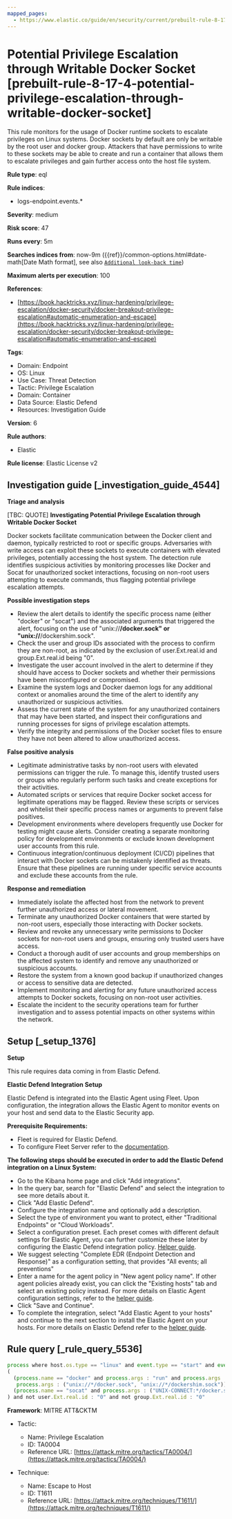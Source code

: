 ```yaml
---
mapped_pages:
  - https://www.elastic.co/guide/en/security/current/prebuilt-rule-8-17-4-potential-privilege-escalation-through-writable-docker-socket.html
---
```


# Potential Privilege Escalation through Writable Docker Socket [prebuilt-rule-8-17-4-potential-privilege-escalation-through-writable-docker-socket]

This rule monitors for the usage of Docker runtime sockets to escalate privileges on Linux systems. Docker sockets by default are only be writable by the root user and docker group. Attackers that have permissions to write to these sockets may be able to create and run a container that allows them to escalate privileges and gain further access onto the host file system.

**Rule type**: eql

**Rule indices**:

* logs-endpoint.events.*

**Severity**: medium

**Risk score**: 47

**Runs every**: 5m

**Searches indices from**: now-9m ({{ref}}/common-options.html#date-math[Date Math format], see also [`Additional look-back time`](docs-content://solutions/security/detect-and-alert/create-detection-rule.md#rule-schedule))

**Maximum alerts per execution**: 100

**References**:

* [https://book.hacktricks.xyz/linux-hardening/privilege-escalation/docker-security/docker-breakout-privilege-escalation#automatic-enumeration-and-escape](https://book.hacktricks.xyz/linux-hardening/privilege-escalation/docker-security/docker-breakout-privilege-escalation#automatic-enumeration-and-escape)

**Tags**:

* Domain: Endpoint
* OS: Linux
* Use Case: Threat Detection
* Tactic: Privilege Escalation
* Domain: Container
* Data Source: Elastic Defend
* Resources: Investigation Guide

**Version**: 6

**Rule authors**:

* Elastic

**Rule license**: Elastic License v2

## Investigation guide [_investigation_guide_4544]

**Triage and analysis**

[TBC: QUOTE]
**Investigating Potential Privilege Escalation through Writable Docker Socket**

Docker sockets facilitate communication between the Docker client and daemon, typically restricted to root or specific groups. Adversaries with write access can exploit these sockets to execute containers with elevated privileges, potentially accessing the host system. The detection rule identifies suspicious activities by monitoring processes like Docker and Socat for unauthorized socket interactions, focusing on non-root users attempting to execute commands, thus flagging potential privilege escalation attempts.

**Possible investigation steps**

* Review the alert details to identify the specific process name (either "docker" or "socat") and the associated arguments that triggered the alert, focusing on the use of "unix://**/docker.sock" or "unix://**/dockershim.sock".
* Check the user and group IDs associated with the process to confirm they are non-root, as indicated by the exclusion of user.Ext.real.id and group.Ext.real.id being "0".
* Investigate the user account involved in the alert to determine if they should have access to Docker sockets and whether their permissions have been misconfigured or compromised.
* Examine the system logs and Docker daemon logs for any additional context or anomalies around the time of the alert to identify any unauthorized or suspicious activities.
* Assess the current state of the system for any unauthorized containers that may have been started, and inspect their configurations and running processes for signs of privilege escalation attempts.
* Verify the integrity and permissions of the Docker socket files to ensure they have not been altered to allow unauthorized access.

**False positive analysis**

* Legitimate administrative tasks by non-root users with elevated permissions can trigger the rule. To manage this, identify trusted users or groups who regularly perform such tasks and create exceptions for their activities.
* Automated scripts or services that require Docker socket access for legitimate operations may be flagged. Review these scripts or services and whitelist their specific process names or arguments to prevent false positives.
* Development environments where developers frequently use Docker for testing might cause alerts. Consider creating a separate monitoring policy for development environments or exclude known development user accounts from this rule.
* Continuous integration/continuous deployment (CI/CD) pipelines that interact with Docker sockets can be mistakenly identified as threats. Ensure that these pipelines are running under specific service accounts and exclude these accounts from the rule.

**Response and remediation**

* Immediately isolate the affected host from the network to prevent further unauthorized access or lateral movement.
* Terminate any unauthorized Docker containers that were started by non-root users, especially those interacting with Docker sockets.
* Review and revoke any unnecessary write permissions to Docker sockets for non-root users and groups, ensuring only trusted users have access.
* Conduct a thorough audit of user accounts and group memberships on the affected system to identify and remove any unauthorized or suspicious accounts.
* Restore the system from a known good backup if unauthorized changes or access to sensitive data are detected.
* Implement monitoring and alerting for any future unauthorized access attempts to Docker sockets, focusing on non-root user activities.
* Escalate the incident to the security operations team for further investigation and to assess potential impacts on other systems within the network.


## Setup [_setup_1376]

**Setup**

This rule requires data coming in from Elastic Defend.

**Elastic Defend Integration Setup**

Elastic Defend is integrated into the Elastic Agent using Fleet. Upon configuration, the integration allows the Elastic Agent to monitor events on your host and send data to the Elastic Security app.

**Prerequisite Requirements:**

* Fleet is required for Elastic Defend.
* To configure Fleet Server refer to the [documentation](docs-content://reference/ingestion-tools/fleet/fleet-server.md).

**The following steps should be executed in order to add the Elastic Defend integration on a Linux System:**

* Go to the Kibana home page and click "Add integrations".
* In the query bar, search for "Elastic Defend" and select the integration to see more details about it.
* Click "Add Elastic Defend".
* Configure the integration name and optionally add a description.
* Select the type of environment you want to protect, either "Traditional Endpoints" or "Cloud Workloads".
* Select a configuration preset. Each preset comes with different default settings for Elastic Agent, you can further customize these later by configuring the Elastic Defend integration policy. [Helper guide](docs-content://solutions/security/configure-elastic-defend/configure-an-integration-policy-for-elastic-defend.md).
* We suggest selecting "Complete EDR (Endpoint Detection and Response)" as a configuration setting, that provides "All events; all preventions"
* Enter a name for the agent policy in "New agent policy name". If other agent policies already exist, you can click the "Existing hosts" tab and select an existing policy instead. For more details on Elastic Agent configuration settings, refer to the [helper guide](docs-content://reference/ingestion-tools/fleet/agent-policy.md).
* Click "Save and Continue".
* To complete the integration, select "Add Elastic Agent to your hosts" and continue to the next section to install the Elastic Agent on your hosts. For more details on Elastic Defend refer to the [helper guide](docs-content://solutions/security/configure-elastic-defend/install-elastic-defend.md).


## Rule query [_rule_query_5536]

```js
process where host.os.type == "linux" and event.type == "start" and event.action == "exec" and
(
  (process.name == "docker" and process.args : "run" and process.args : "-it"  and
   process.args : ("unix://*/docker.sock", "unix://*/dockershim.sock")) or
  (process.name == "socat" and process.args : ("UNIX-CONNECT:*/docker.sock", "UNIX-CONNECT:*/dockershim.sock"))
) and not user.Ext.real.id : "0" and not group.Ext.real.id : "0"
```

**Framework**: MITRE ATT&CKTM

* Tactic:

    * Name: Privilege Escalation
    * ID: TA0004
    * Reference URL: [https://attack.mitre.org/tactics/TA0004/](https://attack.mitre.org/tactics/TA0004/)

* Technique:

    * Name: Escape to Host
    * ID: T1611
    * Reference URL: [https://attack.mitre.org/techniques/T1611/](https://attack.mitre.org/techniques/T1611/)



